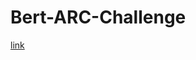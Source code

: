 # Bert-ARC-Challenge
[link](https://nbviewer.jupyter.org/github/tanishkasingh9/Bert-ARC-Challenge/blob/master/All_Arc.ipynb)
